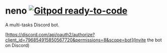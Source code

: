 # neno [![Gitpod ready-to-code](https://img.shields.io/badge/Gitpod-ready--to--code-blue?logo=gitpod)](https://gitpod.io/#https://github.com/Stylix58/neno)
A multi-tasks Discord bot.

[https://discord.com/api/oauth2/authorize?client_id=796854915850567720&permissions=8&scope=bot](Invite the bot on Discord)
